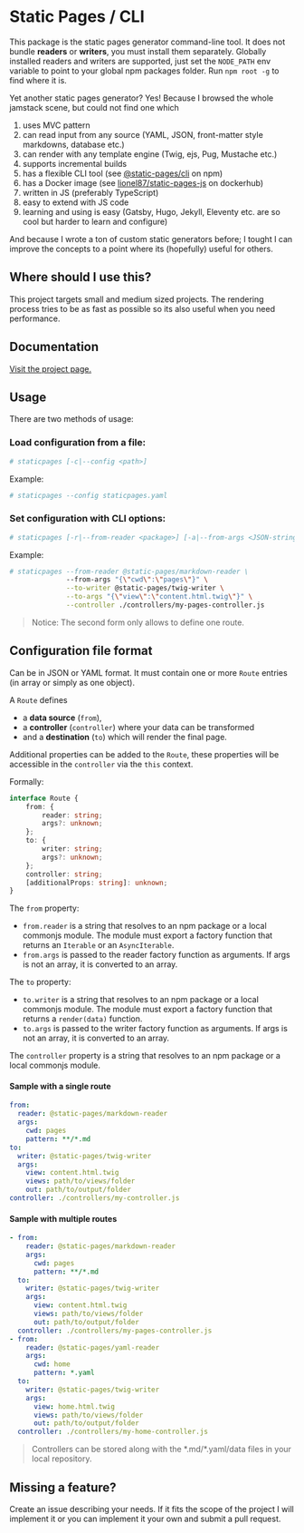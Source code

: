 # Static Pages / CLI

This package is the static pages generator command-line tool.
It does not bundle **readers** or **writers**, you must install them separately.
Globally installed readers and writers are supported, just set the `NODE_PATH` env variable to point to your global npm packages folder. Run `npm root -g` to find where it is.

Yet another static pages generator?
Yes! Because I browsed the whole jamstack scene, but could not find one which
1. uses MVC pattern
2. can read input from any source (YAML, JSON, front-matter style markdowns, database etc.)
3. can render with any template engine (Twig, ejs, Pug, Mustache etc.)
4. supports incremental builds
5. has a flexible CLI tool (see [@static-pages/cli](https://www.npmjs.com/package/@static-pages/cli) on npm)
6. has a Docker image (see [lionel87/static-pages-js](https://hub.docker.com/repository/docker/lionel87/static-pages-js) on dockerhub)
7. written in JS (preferably TypeScript)
8. easy to extend with JS code
9. learning and using is easy (Gatsby, Hugo, Jekyll, Eleventy etc. are so cool but harder to learn and configure)

And because I wrote a ton of custom static generators before; I tought I can improve the concepts to a point where its (hopefully) useful for others.

## Where should I use this?
This project targets small and medium sized projects. The rendering process tries to be as fast as possible so its also useful when you need performance.

## Documentation
[Visit the project page.](https://staticpagesjs.github.io/)

## Usage
There are two methods of usage:
### Load configuration from a file:
```sh
# staticpages [-c|--config <path>]
```

Example:
```sh
# staticpages --config staticpages.yaml
```

### Set configuration with CLI options:
```sh
# staticpages [-r|--from-reader <package>] [-a|--from-args <JSON-string>] [-w|--to-writer <package>] [-A|--to-args <JSON-string>] [-s|--controller <package>] [-x|--context <JSON-string>]
```

Example:
```sh
# staticpages --from-reader @static-pages/markdown-reader \
              --from-args "{\"cwd\":\"pages\"}" \
              --to-writer @static-pages/twig-writer \
              --to-args "{\"view\":\"content.html.twig\"}" \
              --controller ./controllers/my-pages-controller.js
```

> Notice: The second form only allows to define one route.

## Configuration file format

Can be in JSON or YAML format. It must contain one or more `Route` entries (in array or simply as one object).

A `Route` defines
- a **data source** (`from`),
- a **controller** (`controller`) where your data can be transformed
- and a **destination** (`to`) which will render the final page.

Additional properties can be added to the `Route`, these properties will be accessible in the `controller` via the `this` context.

Formally:
```ts
interface Route {
    from: {
        reader: string;
        args?: unknown;
    };
    to: {
        writer: string;
        args?: unknown;
    };
    controller: string;
    [additionalProps: string]: unknown;
}
```

The `from` property:
- `from.reader` is a string that resolves to an npm package or a local commonjs module. The module must export a factory function that returns an `Iterable` or an `AsyncIterable`.
- `from.args` is passed to the reader factory function as arguments. If args is not an array, it is converted to an array.

The `to` property:
- `to.writer` is a string that resolves to an npm package or a local commonjs module. The module must export a factory function that returns a `render(data)` function.
- `to.args` is passed to the writer factory function as arguments. If args is not an array, it is converted to an array.

The `controller` property is a string that resolves to an npm package or a local commonjs module.


#### Sample with a single route
```yaml
from:
  reader: @static-pages/markdown-reader
  args:
    cwd: pages
    pattern: **/*.md
to:
  writer: @static-pages/twig-writer
  args:
    view: content.html.twig
    views: path/to/views/folder
    out: path/to/output/folder
controller: ./controllers/my-controller.js
```

#### Sample with multiple routes
```yaml
- from:
    reader: @static-pages/markdown-reader
    args:
      cwd: pages
      pattern: **/*.md
  to:
    writer: @static-pages/twig-writer
    args:
      view: content.html.twig
      views: path/to/views/folder
      out: path/to/output/folder
  controller: ./controllers/my-pages-controller.js
- from:
    reader: @static-pages/yaml-reader
    args:
      cwd: home
      pattern: *.yaml
  to:
    writer: @static-pages/twig-writer
    args:
      view: home.html.twig
      views: path/to/views/folder
      out: path/to/output/folder
  controller: ./controllers/my-home-controller.js
```

> Controllers can be stored along with the \*.md/\*.yaml/data files in your local repository.

## Missing a feature?
Create an issue describing your needs. If it fits the scope of the project I will implement it or you can implement it your own and submit a pull request.
